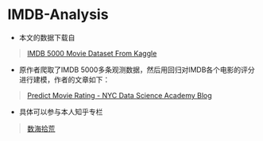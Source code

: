 # IMDB-Analysis
* 本文的数据下载自
> [IMDB 5000 Movie Dataset From Kaggle](https://www.kaggle.com/deepmatrix/imdb-5000-movie-dataset)
* 原作者爬取了IMDB 5000多条观测数据，然后用回归对IMDB各个电影的评分进行建模，作者的文章如下：
> [Predict Movie Rating - NYC Data Science Academy Blog](https://blog.nycdatascience.com/student-works/machine-learning/movie-rating-prediction/)

* 具体可以参与本人知乎专栏
> [数海拾荒](https://zhuanlan.zhihu.com/datacruiser)
